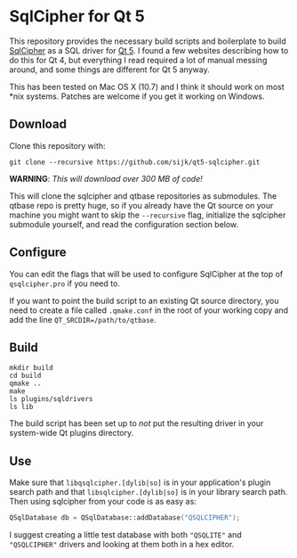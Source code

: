 # SqlCipher for Qt 5

This repository provides the necessary build scripts and boilerplate to build
[SqlCipher][] as a SQL driver for [Qt 5][]. I found a few websites describing
how to do this for Qt 4, but everything I read required a lot of manual messing
around, and some things are different for Qt 5 anyway. 

This has been tested on Mac OS X (10.7) and I think it should work on most \*nix
systems. Patches are welcome if you get it working on Windows.

## Download

Clone this repository with:

    git clone --recursive https://github.com/sijk/qt5-sqlcipher.git

**WARNING**: *This will download over 300 MB of code!*

This will clone the sqlcipher and qtbase repositories as submodules. The qtbase
repo is pretty huge, so if you already have the Qt source on your machine you
might want to skip the `--recursive` flag, initialize the sqlcipher submodule
yourself, and read the configuration section below.

## Configure

You can edit the flags that will be used to configure SqlCipher at the top of
`qsqlcipher.pro` if you need to.

If you want to point the build script to an existing Qt source directory, you
need to create a file called `.qmake.conf` in the root of your working copy and
add the line `QT_SRCDIR=/path/to/qtbase`.

## Build

    mkdir build
    cd build
    qmake ..
    make
    ls plugins/sqldrivers
    ls lib

The build script has been set up to *not* put the resulting driver in your
system-wide Qt plugins directory. 

## Use

Make sure that `libqsqlcipher.[dylib|so]` is in your application's plugin search
path and that `libsqlcipher.[dylib|so]` is in your library search path. Then
using sqlcipher from your code is as easy as:

```cpp
QSqlDatabase db = QSqlDatabase::addDatabase("QSQLCIPHER");
```

I suggest creating a little test database with both `"QSQLITE"` and
`"QSQLCIPHER"` drivers and looking at them both in a hex editor.

[SqlCipher]: http://sqlcipher.net/
[Qt 5]: http://qt-project.org/

